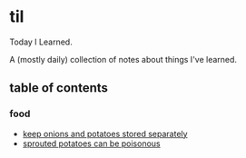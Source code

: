 # til

Today I Learned.

A (mostly daily) collection of notes about things I've learned.

## table of contents

### food

* [keep onions and potatoes stored separately](./food/keep-onions-and-potatoes-stored-separately.md)
* [sprouted potatoes can be poisonous](./food/sprouted-potatoes-can-be-poisonous.md)
